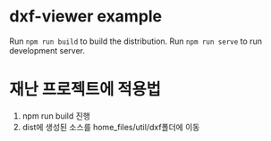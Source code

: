 # dxf-viewer example

Run `npm run build` to build the distribution.
Run `npm run serve` to run development server.

# 재난 프로젝트에 적용법
1. npm run build 진행
2. dist에 생성된 소스를 home_files/util/dxf폴더에 이동
